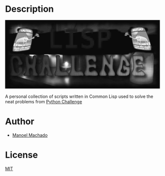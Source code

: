 # Description

![logo](logo.jpg)

A personal collection of scripts written in Common Lisp used to solve the neat problems from [Python Challenge](http://www.pythonchallenge.com)

# Author

* [Manoel Machado](https://www.github.com/ryukinix)

# License
[MIT](LICENSE)

